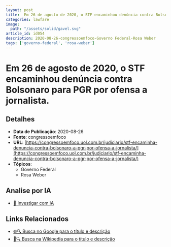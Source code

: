 ```yaml
---
layout: post
title:  Em 26 de agosto de 2020, o STF encaminhou denúncia contra Bolsonaro para PGR por ofensa a jornalista.
categories: lawfare
image: 
  path: "/assets/solid/gavel.svg"
article_id: id054
description: 2020-08-26-congressoemfoco-Governo Federal-Rosa Weber
tags: ['governo-federal', 'rosa-weber']
---
```


# Em 26 de agosto de 2020, o STF encaminhou denúncia contra Bolsonaro para PGR por ofensa a jornalista.

## Detalhes
- **Data de Publicação**: 2020-08-26
- **Fonte**: congressoemfoco
- **URL**: [https://congressoemfoco.uol.com.br/judiciario/stf-encaminha-denuncia-contra-bolsonaro-a-pgr-por-ofensa-a-jornalista/](https://congressoemfoco.uol.com.br/judiciario/stf-encaminha-denuncia-contra-bolsonaro-a-pgr-por-ofensa-a-jornalista/)
- **Tópicos**:
  - Governo Federal
  - Rosa Weber

## Analise por IA
- [🤖 Investigar com IA](https://www.perplexity.ai/search?q=%22not%C3%ADcia%20artigo%20Brasil%22%20Em%2026%20de%20agosto%20de%202020%2C%20o%20STF%20encaminhou%20den%C3%BAncia%20contra%20Bolsonaro%20para%20PGR%20por%20ofensa%20a%20jornalista.%20congressoemfoco%202020-08-26)

## Links Relacionados
- [🌐🔍 Busca no Google para o título e descrição](https://www.google.com/search?q=%22not%C3%ADcia%20artigo%20Brasil%22%20Em%2026%20de%20agosto%20de%202020%2C%20o%20STF%20encaminhou%20den%C3%BAncia%20contra%20Bolsonaro%20para%20PGR%20por%20ofensa%20a%20jornalista.%20congressoemfoco%202020-08-26)
- [📖🔍 Busca na Wikipedia para o título e descrição](https://pt.wikipedia.org/w/index.php?search=%22not%C3%ADcia%20artigo%20Brasil%22%20Em%2026%20de%20agosto%20de%202020%2C%20o%20STF%20encaminhou%20den%C3%BAncia%20contra%20Bolsonaro%20para%20PGR%20por%20ofensa%20a%20jornalista.%20congressoemfoco%202020-08-26)

